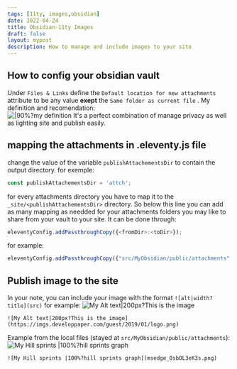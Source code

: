 ```yaml
---
tags: [11ty, images,obsidian] 
date: 2022-04-24
title: Obsidian-11ty Images 
draft: false
layout: mypost
description: How to manage and include images to your site
---
```


## How to config your obsidian vault 
Under `Files & Links` define the `Default location for new attachments` attribute to be any value **exept** the `Same folder as current file` .  My definition and recomendation:  
![|90%?my definition](Pasted%20image%2020220424171759.png)
It's a perfect combination of manage privacy as well as lighting site and publish easily.
## mapping the attachments in .eleventy.js file
change the value of the variable `publishAttachementsDir` to contain the output directory. for exemple:
```js
const publishAttachementsDir = 'attch';
```
for every attachments directory you have to map it to the `_site/<publishAttachementsDir>` directory. 
So below this line you can add as many mapping as needded for your attachments folders you may like to share from your vault to your site.
It can be done through: 
```js
eleventyConfig.addPassthroughCopy({<fromDir>:<toDir>});
```
for example:
```js
eleventyConfig.addPassthroughCopy({"src/MyObsidian/public/attachments":`${publishAttachementsDir}`});
```
## Publish image to the site
In your note, you can include your image with the format `![alt|width?title](src)` for example:
![My Alt text|200px?This is the image](https://imgs.developpaper.com/guest/2019/01/logo.png)
```
![My Alt text|200px?This is the image](https://imgs.developpaper.com/guest/2019/01/logo.png)
```
Example from the local files (stayed at `src/MyObsidian/public/attachments`):
![My Hill sprints |100%?hill sprints graph ](msedge_0sbOL3eK3s.png)
```
![My Hill sprints |100%?hill sprints graph](msedge_0sbOL3eK3s.png)
```